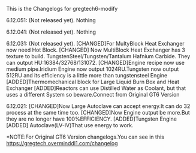 This is the Changelogs for gregtech6-modify

6.12.051: (Not released yet).
Nothing

6.12.041: (Not released yet).
Nothing

6.12.031: (Not released yet).
[CHANGED]For MultyBlock Heat Exchanger now need Hot Block.
[CHANGED]
Now MultiBlock Heat Exchanger has 3 texture to build.
TungstenSteel/Tungsten/Tantalum Hafnium Carbide.
They can output HU:16384/32768/131072.
[CHANGED]Engine recipe now use medium pipe.Iridium Engine now output 1024RU.Tungsten now output 512RU and its efficiency is a little more than tungstensteel Engine
[ADDED]Thermomechanical block for Large Liquid Burn Box and Heat Exchanger
[ADDED]Reactors can use Distilled Water as Coolant, but that uses a different System so beware.Connect from Original GT6 Version

6.12.021:
[CHANGED]Now Large Autoclave can accept energy.It can do 32 process at the same time too.
[CHANGED]Now Engine output be more.But they are no longer have 100%EFFICIENCY.
[ADDED]Tungsten Engine
[ADDED]
Autoclave(LV-IV)That use energy to work. 

*NOTE:For Original GT6 Version changelogs.You can see in this https://gregtech.overminddl1.com/changelog 